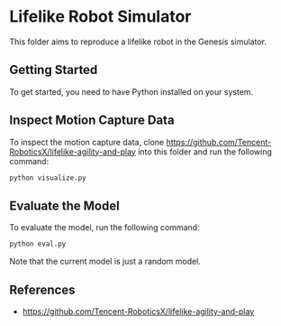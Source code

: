 # Lifelike Robot Simulator

This folder aims to reproduce a lifelike robot in the Genesis simulator.

## Getting Started

To get started, you need to have Python installed on your system.

## Inspect Motion Capture Data

To inspect the motion capture data, clone https://github.com/Tencent-RoboticsX/lifelike-agility-and-play into this folder and run the following command:

```bash
python visualize.py
```

## Evaluate the Model

To evaluate the model, run the following command:
```bash
python eval.py
```
Note that the current model is just a random model.

## References

- https://github.com/Tencent-RoboticsX/lifelike-agility-and-play